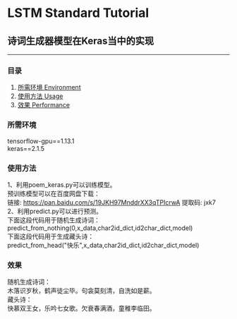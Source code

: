 # LSTM Standard Tutorial
## 诗词生成器模型在Keras当中的实现
---

### 目录
1. [所需环境 Environment](#所需环境)
2. [使用方法 Usage](#使用方法)
3. [效果 Performance](#效果)

### 所需环境
tensorflow-gpu==1.13.1  
keras==2.1.5  

### 使用方法
1、利用poem_keras.py可以训练模型。  
预训练模型可以在百度网盘下载：  
链接: https://pan.baidu.com/s/19JKH97MnddrXX3qTPIcrwA 提取码: jxk7  
2、利用predict.py可以进行预测。  
下面这段代码用于随机生成诗词：  
predict_from_nothing(0,x_data,char2id_dict,id2char_dict,model)  
下面这段代码用于生成藏头诗：  
predict_from_head("快乐",x_data,char2id_dict,id2char_dict,model)  

### 效果
随机生成诗词：  
木落识岁秋，鹤声徒尘毕。句衾莫刻清，自洗如是薪。  
藏头诗：  
快慕双王女，乐吟七女歌。欠衰春满酒，童稚李临田。
